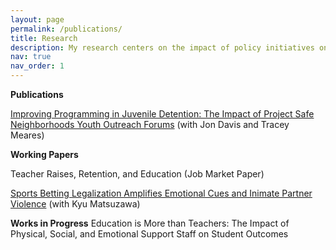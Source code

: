 ```yaml
---
layout: page
permalink: /publications/
title: Research
description: My research centers on the impact of policy initiatives on education, focusing on both the teacher labor market and student educational outcomes. I investigate how these policies influence teacher retention, mobility, and training, as well as their broader implications for student success and educational equity. Additionally, I study the negative externalities generated by the legalization of sports betting, exploring how this policy change affects societal outcomes, including potential increases in intimate partner violence. Through this work, I aim to contribute to more informed and equitable policy decisions in education and related fields.
nav: true
nav_order: 1
---
```


**Publications**

[Improving Programming in Juvenile Detention: The Impact of Project Safe Neighborhoods Youth Outreach Forums](https://link.springer.com/article/10.1007/s10940-024-09584-5) (with Jon Davis and Tracey Meares)

**Working Papers**

Teacher Raises, Retention, and Education (Job Market Paper) 

[Sports Betting Legalization Amplifies Emotional Cues and Inimate Partner Violence](https://papers.ssrn.com/sol3/papers.cfm?abstract_id=4938642) (with Kyu Matsuzawa)

**Works in Progress**
Education is More than Teachers: The Impact of Physical, Social, and Emotional Support Staff on Student Outcomes
